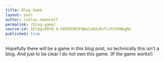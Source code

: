 ```yaml
---
title: Blog Game
layout: post
author: niklas.damarell
permalink: /blog-game/
source-id: 1Et8giRRtB_A-FW3UD5N3FQNaCwHZuRvTsJV1hKWwgNc
published: true
---
```

Hopefully there will be a game in this blog post, so technically this isn't a blog. And just to be clear I do not own this game. (If the game works!)

<object width="550" height="400">

<param name="movie"
value="http://img-ak.y8.com/cloud/y8-rollover/videos/422/f5c368afc690f0724ed0fb3121d500db5a2ebaab.swf" width="550" height="400">

<embed>

</object>
